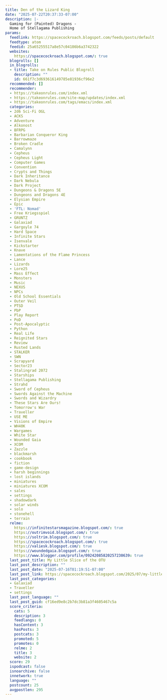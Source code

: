 ```yaml
---
title: Den of the Lizard King
date: "2025-07-22T20:37:33-07:00"
description: |-
  Gaming for (Painted) Dragons -
  Home of Stellagama Publishing
params:
  feedlink: https://spacecockroach.blogspot.com/feeds/posts/default
  feedtype: atom
  feedid: 25a65255517a8e57c04186b6a3742322
  websites:
    https://spacecockroach.blogspot.com/: true
  blogrolls: []
  in_blogrolls:
  - title: Take on Rules Public Blogroll
    description: ""
    id: 661f7c3d693616149785e81936cf96e2
  recommended: []
  recommender:
  - https://takeonrules.com/index.xml
  - https://takeonrules.com/site-map/updates/index.xml
  - https://takeonrules.com/tags/emacs/index.xml
  categories:
  - 2d6 Sci-Fi OGL
  - ACKS
  - Adventure
  - Alkonost
  - BFRPG
  - Barbarian Conqueror King
  - Barrowmaze
  - Broken Cradle
  - Camalynn
  - Cepheus
  - Cepheus Light
  - Computer Games
  - Convention
  - Crypts and Things
  - Dark Inheritance
  - Dark Nebula
  - Dark Project
  - Dungeons & Dragons 5E
  - Dungeons and Dragons 4E
  - Elysian Empire
  - Epic
  - 'FTL: Nomad'
  - Free Kriegsspiel
  - GRUNTZ
  - Galaxiad
  - Gargoyle 74
  - Hard Space
  - Infinite Stars
  - Isenvale
  - Kickstarter
  - Knave
  - Lamentations of the Flame Princess
  - Lance
  - Lizards
  - Lore25
  - Mass Effect
  - Monsters
  - Music
  - NEXUS
  - NPCs
  - Old School Essentials
  - Outer Veil
  - PTSD
  - PbP
  - Play Report
  - PoD
  - Post-Apocalyptic
  - Python
  - Real Life
  - Reignited Stars
  - Review
  - Rusted Lands
  - STALKER
  - SWN
  - Scrapyard
  - Sector23
  - Stalingrad 2072
  - Starships
  - Stellagama Publishing
  - Strahd
  - Sword of Cepheus
  - Swords Against the Machine
  - Swords and Wizardry
  - These Stars Are Ours!
  - Tomorrow's War
  - Traveller
  - USE ME
  - Visions of Empire
  - WH40K
  - Wargames
  - White Star
  - Wounded Gaia
  - XCOM
  - Zazzle
  - blackmarsh
  - cookbook
  - fiction
  - game-design
  - harsh beginnings
  - lost islands
  - miniatures
  - miniatures XCOM
  - sales
  - settings
  - shadowdark
  - solar winds
  - solo
  - stonehell
  - terrain
  relme:
    https://infinitestarsmagazine.blogspot.com/: true
    https://outrimvoid.blogspot.com/: true
    https://soltrim.blogspot.com/: true
    https://spacecockroach.blogspot.com/: true
    https://valiesk.blogspot.com/: true
    https://woundedgaia.blogspot.com/: true
    https://www.blogger.com/profile/09242085820257230639: true
  last_post_title: My Little Slice of the OTU
  last_post_description: ""
  last_post_date: "2025-07-16T01:19:51-07:00"
  last_post_link: https://spacecockroach.blogspot.com/2025/07/my-little-slice-of-otu.html
  last_post_categories:
  - Galaxiad
  - Traveller
  - settings
  last_post_language: ""
  last_post_guid: cf16ed9e8c2b7dc3b81a3f4605467c5a
  score_criteria:
    cats: 5
    description: 3
    feedlangs: 0
    hasContent: 3
    hasPosts: 3
    postcats: 3
    promoted: 5
    promotes: 0
    relme: 2
    title: 3
    website: 2
  score: 29
  ispodcast: false
  isnoarchive: false
  innetwork: true
  language: ""
  postcount: 25
  avgpostlen: 295
---
```

